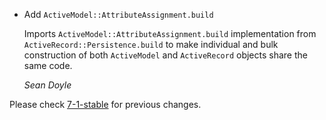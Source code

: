*   Add `ActiveModel::AttributeAssignment.build`

    Imports `ActiveModel::AttributeAssignment.build` implementation from
    `ActiveRecord::Persistence.build` to make individual and bulk construction
    of both `ActiveModel` and `ActiveRecord` objects share the same code.

    *Sean Doyle*

Please check [7-1-stable](https://github.com/rails/rails/blob/7-1-stable/activemodel/CHANGELOG.md) for previous changes.
